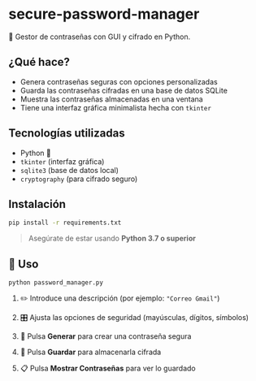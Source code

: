 # secure-password-manager

🔐 Gestor de contraseñas con GUI y cifrado en Python.

## ¿Qué hace?

- Genera contraseñas seguras con opciones personalizadas
- Guarda las contraseñas cifradas en una base de datos SQLite
- Muestra las contraseñas almacenadas en una ventana
- Tiene una interfaz gráfica minimalista hecha con `tkinter`

## Tecnologías utilizadas

- Python 🐍
- `tkinter` (interfaz gráfica)
- `sqlite3` (base de datos local)
- `cryptography` (para cifrado seguro)

## Instalación

```bash
pip install -r requirements.txt
```
> Asegúrate de estar usando **Python 3.7 o superior**

🧪 Uso
------

`python password_manager.py`

1.  ✏️ Introduce una descripción (por ejemplo: `"Correo Gmail"`)
    
2.  🎛️ Ajusta las opciones de seguridad (mayúsculas, dígitos, símbolos)
    
3.  🔁 Pulsa **Generar** para crear una contraseña segura
    
4.  💾 Pulsa **Guardar** para almacenarla cifrada
    
5.  📋 Pulsa **Mostrar Contraseñas** para ver lo guardado
